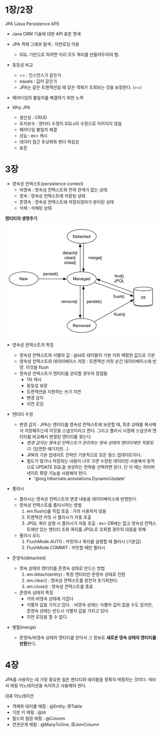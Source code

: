 # 1장/2장 

JPA (Java Persistence API)

- Java ORM 기술에 대한 API 표준 명세


- JPA 객체 그래프 탐색 : 지연로딩 이용
  - SQL 기반으로 하려면 미리 모두 쿼리를 만들어두어야 함.
- 동등성 비교
  - == : 인스턴스가 같은가
  - equals : 값이 같은가
  - JPA는 같은 트랜잭션일 때 같은 객체가 조회되는 것을 보장한다. (==)
- 패러다임의 불일치를 해결하기 위한 노력
- Why JPA
  - 생산성 : CRUD
  - 유지보수 : 엔티티 수정이 SQLs의 수정으로 이어지지 않음
  - 패러다임 불일치 해결
  - 성능 : ex> 캐시
  - 데이터 접근 추상화와 벤더 독립성
  - 표준





# 3장

- 영속성 컨텍스트(persistence context)
  - 비영속 : 영속성 컨텍스트와 전혀 관계가 없는 상태
  - 영속 : 영속성 컨텍스트에 저장된 상태
  - 준영속 : 영속성 컨텍스트에 저장되었따가 분리된 상태
  - 삭제 : 삭제된 상태



**엔티티의 생명주기**

![엔티티의 생명주기](img/pic3-2.png)



* 영속성 컨텍스트의 특징
  * 영속성 컨텍스트와 식별자 값 : @Id로 테이블의 기본 키와 매핑한 값으로 구분
  * 영속성 컨텍스트와 데이터베이스 저장 : 트랜잭션 커밋 순간 데이터베이스에 반영. 이것을 flush
  * 영속성 컨텍스트가 엔티티를 관리할 경우의 장점들
    * 1차 캐시
    * 동일성 보장
    * 트랜잭션을 지원하는 쓰기 지연
    * 변경 감지
    * 지연 로딩



* 엔티티 수정
  * 변경 감지 : JPA는 엔티티를 영속성 컨텍스트에 보관할 때, 최초 상태를 복사해서 저장해두는데 이것을 스냅샷이라고 한다. 그리고 플러시 시점에 스냅샷과 엔티티를 비교해서 변경된 엔티티를 찾는다.
    * *변경 감지는 영속성 컨텍스트가 관리하는 영속 상태의 엔티티에만 적용된다.* (당연한 얘기지만…)
    * JPA의 기본 업데이트 전략은 기본적으로 모든 필드 업데이트이다.
    * 필드가 많거나 저장되는 내용이 너무 크면 수정된 데이터만 사용해서 동적으로 UPDATE SQL을 생성하는 전략을 선택하면 된다. 단 이 때는 하이버네이트 확장 기능을 사용해야 한다.
      * '@org.hibernate.annotations.DynamicUpdate'



* 플러시
  * 플러시는 영속성 컨텍스트의 변경 내용을 데이터베이스에 반영한다.
  * 영속성 컨텍스트를 플러시하는 방법
    1. em.flush()를 직접 호출 : 거의 사용하지 않음
    2. 트랜잭션 커밋 시 플러시가 자동 호출
    3. JPQL 쿼리 실행 시 플러시가 자동 호출 : ex> DB에는 없고 영속성 컨텍스트에만 있는 엔티티 조회 쿼리를 JPQL로 조회할 경우의 대응을 위해
  * 플러시 모드
    1. FlushMode.AUTO : 커밋이나 쿼리를 실행할 때 플러시 (기본값)
    2. FlushMode.COMMIT : 커밋할 때만 플러시



* 준영속(detached)
  * 영속 상태의 엔티티를 준영속 상태로 만드는 방법
    1. em.detach(entity) : 특정 엔티티만 준영속 상태로 전환
    2. em.clear() : 영속성 컨텍스트를 완전히 초기화한다.
    3. em.close() : 영속성 컨텍스트를 종료
  * 준영속 상태의 특징
    * 거의 비영속 상태에 가깝다
    * 식별자 값을 가지고 있다. : 비영속 상태는 식별자 값이 없을 수도 있지만, 준영속 상태는 반드시 식별자 값을 가지고 있다.
    * 지연 로딩을 할 수 없다.



* 병합(merge)
  * 준영속/비영속 상태의 엔티티를 받아서 그 정보로 **새로운 영속 상태의 엔티티를 반환**한다.





# 4장

JPA를 사용하는 데 가장 중요한 일은 엔티티와 테이블을 정확히 매핑하는 것이다. 따라서 매핑 어노테이션을 숙지하고 사용해야 한다.

대표 어노테이션

* 객체와 테이블 매핑 : @Entity, @Table
* 기본 키 매핑 : @Id
* 필드와 컬럼 매핑 : @Column
* 연관관계 매핑 : @ManyToOne, @JoinColumn



